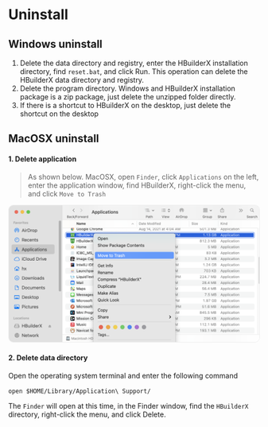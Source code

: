 # Uninstall

## Windows uninstall

1. Delete the data directory and registry, enter the HBuilderX installation directory, find `reset.bat`, and click Run. This operation can delete the HBuilderX data directory and registry.
2. Delete the program directory. Windows and HBuilderX installation package is a zip package, just delete the unzipped folder directly.
3. If there is a shortcut to HBuilderX on the desktop, just delete the shortcut on the desktop

## MacOSX uninstall

#### 1. Delete application

> As shown below. MacOSX, open `Finder`, click `Applications` on the left, enter the application window, find HBuilderX, right-click the menu, and click `Move to Trash`

<img src="/static/snapshots/mac_uninstall_en.png" style="zoom: 50%; border:1px solid #eee; border-radius: 20px;" />

#### 2. Delete data directory

Open the operating system terminal and enter the following command

```
open $HOME/Library/Application\ Support/
```

The `Finder` will open at this time, in the Finder window, find the `HBuilderX` directory, right-click the menu, and click Delete.
